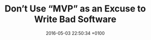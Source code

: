 ---
title: "Don’t Use “MVP” as an Excuse to Write Bad Software"
date: 2016-05-03 22:50:34 +0100
url: http://dev.to/@ben/dont-use-mvp-as-an-excuse-to-write-bad-software
---